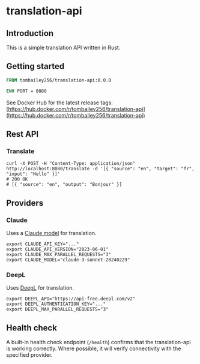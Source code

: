 # translation-api

## Introduction

This is a simple translation API written in Rust.

## Getting started

```dockerfile
FROM tombailey256/translation-api:0.0.0

ENV PORT = 8080
```

See Docker Hub for the latest release tags:
[https://hub.docker.com/r/tombailey256/translation-api](https://hub.docker.com/r/tombailey256/translation-api)

## Rest API

### Translate
```shell
curl -X POST -H "Content-Type: application/json" http://localhost:8080/translate -d '[{ "source": "en", "target": "fr", "input": "Hello" }]'
# 200 OK
# [{ "source": "en", "output": "Bonjour" }]
```

## Providers

### Claude

Uses a [Claude model](https://docs.anthropic.com/claude/docs/models-overview) for translation.

```shell
export CLAUDE_API_KEY="..."
export CLAUDE_API_VERSION="2023-06-01"
export CLAUDE_MAX_PARALLEL_REQUESTS="3"
export CLAUDE_MODEL="claude-3-sonnet-20240229"
```


### DeepL

Uses [DeepL](https://www.deepl.com/pro-api?cta=header-pro-api) for translation.

```shell
export DEEPL_API="https://api-free.deepl.com/v2"
export DEEPL_AUTHENTICATION_KEY="..."
export DEEPL_MAX_PARALLEL_REQUESTS="3"
```

## Health check

A built-in health check endpoint (`/health`) confirms that the translation-api is working correctly. Where possible, it will verify connectivity with the specified provider.

